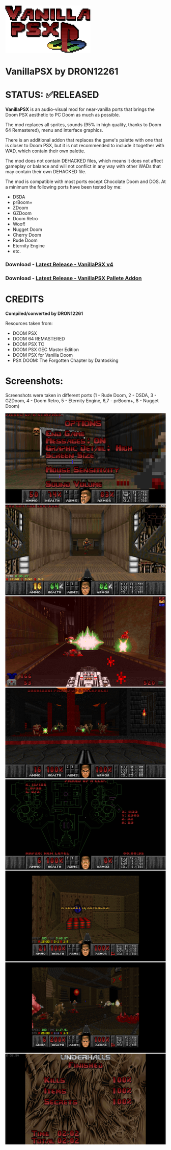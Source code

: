 ![LOGO](./screens/LOGO.png)

# VanillaPSX by DRON12261

# STATUS: ✅RELEASED

**VanillaPSX** is an audio-visual mod for near-vanilla ports that brings the Doom PSX aesthetic to PC Doom as much as possible.

The mod replaces all sprites, sounds (95% in high quality, thanks to Doom 64 Remastered), menu and interface graphics.

There is an additional addon that replaces the game's palette with one that is closer to Doom PSX, but it is not recommended to include it together with WAD, which contain their own palette.

The mod does not contain DEHACKED files, which means it does not affect gameplay or balance and will not conflict in any way with other WADs that may contain their own DEHACKED file.

The mod is compatible with most ports except Chocolate Doom and DOS. At a minimum the following ports have been tested by me:
- DSDA
- prBoom+
- ZDoom
- GZDoom
- Doom Retro
- Woof!
- Nugget Doom
- Cherry Doom
- Rude Doom
- Eternity Engine
- etc.

### Download - [Latest Release - VanillaPSX v4](https://github.com/dron12261games/MOD-VanillaPSX/releases/download/v4/VanillaPSX.V4.by.DRON12261.WAD)
### Download - [Latest Release - VanillaPSX Pallete Addon](https://github.com/dron12261games/MOD-VanillaPSX/releases/download/v4/VanillaPSX.Pallete.Addon.wad)

# CREDITS
**Compiled/converted by DRON12261**

Resources taken from:
- DOOM PSX
- DOOM 64 REMASTERED
- DOOM PSX TC
- DOOM PSX GEC Master Edition
- DOOM PSX for Vanilla Doom
- PSX DOOM: The Forgotten Chapter by Dantosking

# Screenshots:
Screenshots were taken in different ports (1 - Rude Doom, 2 - DSDA, 3 - GZDoom, 4 - Doom Retro, 5 - Eternity Engine, 6,7 - prBoom+, 8 - Nugget Doom)

![Screen1](./screens/1.png)
![Screen2](./screens/2.png)
![Screen3](./screens/3.png)
![Screen4](./screens/4.png)
![Screen5](./screens/5.png)
![Screen6](./screens/6.png)
![Screen7](./screens/7.png)
![Screen8](./screens/8.png)
